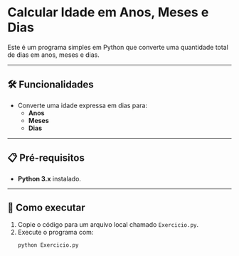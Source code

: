# Calcular Idade em Anos, Meses e Dias

Este é um programa simples em Python que converte uma quantidade total de dias em anos, meses e dias.

---

## 🛠️ Funcionalidades

- Converte uma idade expressa em dias para:
  - **Anos**
  - **Meses**
  - **Dias**

---

## 📋 Pré-requisitos

- **Python 3.x** instalado.

---

## 🚀 Como executar

1. Copie o código para um arquivo local chamado `Exercicio.py`.
2. Execute o programa com:
   ```bash
   python Exercicio.py
